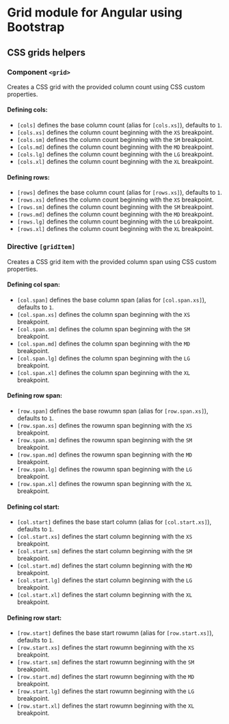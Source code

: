 # Grid module for Angular using Bootstrap

## CSS grids helpers

### Component `<grid>`
Creates a CSS grid with the provided column count using CSS custom properties.

#### Defining cols:
* `[cols]` defines the base column count (alias for `[cols.xs]`), defaults to `1`.
* `[cols.xs]` defines the column count beginning with the `XS` breakpoint.
* `[cols.sm]` defines the column count beginning with the `SM` breakpoint.
* `[cols.md]` defines the column count beginning with the `MD` breakpoint.
* `[cols.lg]` defines the column count beginning with the `LG` breakpoint.
* `[cols.xl]` defines the column count beginning with the `XL` breakpoint.

#### Defining rows:
* `[rows]` defines the base column count (alias for `[rows.xs]`), defaults to `1`.
* `[rows.xs]` defines the column count beginning with the `XS` breakpoint.
* `[rows.sm]` defines the column count beginning with the `SM` breakpoint.
* `[rows.md]` defines the column count beginning with the `MD` breakpoint.
* `[rows.lg]` defines the column count beginning with the `LG` breakpoint.
* `[rows.xl]` defines the column count beginning with the `XL` breakpoint.

### Directive `[gridItem]`
Creates a CSS grid item with the provided column span using CSS custom properties.

#### Defining col span:
* `[col.span]` defines the base column span (alias for `[col.span.xs]`), defaults to `1`.
* `[col.span.xs]` defines the column span beginning with the `XS` breakpoint.
* `[col.span.sm]` defines the column span beginning with the `SM` breakpoint.
* `[col.span.md]` defines the column span beginning with the `MD` breakpoint.
* `[col.span.lg]` defines the column span beginning with the `LG` breakpoint.
* `[col.span.xl]` defines the column span beginning with the `XL` breakpoint.

#### Defining row span:
* `[row.span]` defines the base rowumn span (alias for `[row.span.xs]`), defaults to `1`.
* `[row.span.xs]` defines the rowumn span beginning with the `XS` breakpoint.
* `[row.span.sm]` defines the rowumn span beginning with the `SM` breakpoint.
* `[row.span.md]` defines the rowumn span beginning with the `MD` breakpoint.
* `[row.span.lg]` defines the rowumn span beginning with the `LG` breakpoint.
* `[row.span.xl]` defines the rowumn span beginning with the `XL` breakpoint.

#### Defining col start:
* `[col.start]` defines the base start column (alias for `[col.start.xs]`), defaults to `1`.
* `[col.start.xs]` defines the start column beginning with the `XS` breakpoint.
* `[col.start.sm]` defines the start column beginning with the `SM` breakpoint.
* `[col.start.md]` defines the start column beginning with the `MD` breakpoint.
* `[col.start.lg]` defines the start column beginning with the `LG` breakpoint.
* `[col.start.xl]` defines the start column beginning with the `XL` breakpoint.

#### Defining row start:
* `[row.start]` defines the base start rowumn (alias for `[row.start.xs]`), defaults to `1`.
* `[row.start.xs]` defines the start rowumn beginning with the `XS` breakpoint.
* `[row.start.sm]` defines the start rowumn beginning with the `SM` breakpoint.
* `[row.start.md]` defines the start rowumn beginning with the `MD` breakpoint.
* `[row.start.lg]` defines the start rowumn beginning with the `LG` breakpoint.
* `[row.start.xl]` defines the start rowumn beginning with the `XL` breakpoint.
